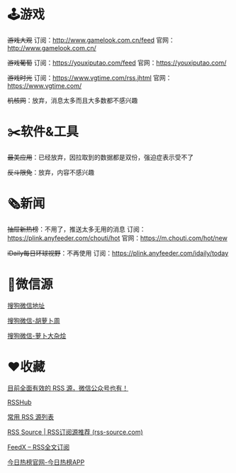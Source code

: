 # 🕹️游戏

~~游戏大观~~
订阅：http://www.gamelook.com.cn/feed
官网：http://www.gamelook.com.cn/

~~游戏葡萄~~
订阅：https://youxiputao.com/feed
官网：https://youxiputao.com/

~~游戏时光~~
订阅：https://www.vgtime.com/rss.jhtml
官网：https://www.vgtime.com/

~~机核网~~：放弃，消息太多而且大多数都不感兴趣

# ✂️软件&工具

~~最美应用~~：已经放弃，因拉取到的数据都是双份，强迫症表示受不了

~~反斗限免~~：放弃，内容不感兴趣

# 🗞️新闻

~~抽屉新热榜~~：不用了，推送太多无用的消息
订阅：https://plink.anyfeeder.com/chouti/hot
官网：https://m.chouti.com/hot/new

~~iDaily每日环球视野~~：不再使用
订阅：https://plink.anyfeeder.com/idaily/today

# 📱微信源

[搜狗微信地址](https://weixin.sogou.com/weixin?type=1&s_from=input&query=xxx)

[搜狗微信-胡萝卜周](https://weixin.sogou.com/weixin?type=1&s_from=input&query=%E8%83%A1%E8%90%9D%E5%8D%9C%E5%91%A8)

[搜狗微信-萝卜大杂烩](https://weixin.sogou.com/weixin?type=1&s_from=input&query=%E8%90%9D%E5%8D%9C%E5%A4%A7%E6%9D%82%E7%83%A9)

# ❤️收藏

[目前全面有效的 RSS 源，微信公众号也有！](https://baijiahao.baidu.com/s?id=1741507489186217994&wfr=spider&for=pc)

[RSSHub](https://docs-rsshub-app.tagtagworks.com/zh/routes/programming)

[常用 RSS 源列表](https://plink.anyfeeder.com/)

[RSS Source | RSS订阅源推荐 (rss-source.com)](https://rss-source.com/)

[FeedX – RSS全文订阅](https://feedx.best/)

[今日热榜官网-今日热榜APP](https://tophub.today/)